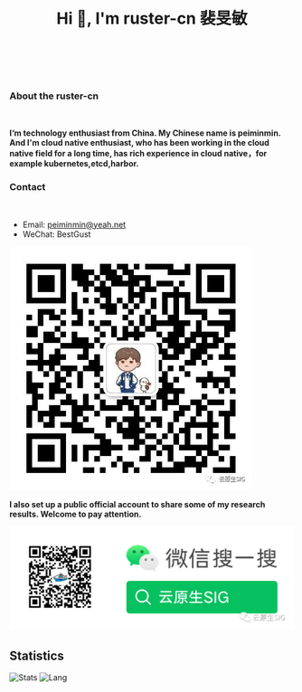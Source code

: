 <h1 align="center">Hi 👋, I'm ruster-cn 裴旻敏</h1>

<h3>&nbsp</h3>
<h3>&nbsp</h3>

<h3 align="left"> About the ruster-cn</h3>
&nbsp

<b>I‘m technology enthusiast from China. My Chinese name is peiminmin. And I'm cloud native enthusiast, who has been working in the cloud native field for a long time, has rich experience in cloud native，for example kubernetes,etcd,harbor.</b>


<h3 align="left"> Contact</h3>
&nbsp

* Email: peiminmin@yeah.net
* WeChat: BestGust

![Personal WeChat](https://raw.githubusercontent.com/ruster-cn/ruster-cn/master/80353346f9ae8eee97de408592c98032.jpg)

<b>I also set up a public official account to share some of my research results. Welcome to pay attention.</b>

![official](https://raw.githubusercontent.com/ruster-cn/ruster-cn/master/0f7a6cffa1c57b6faa0511ebdb20dc54.jpg)



## Statistics
![Stats](https://github-readme-stats.vercel.app/api?username=ruster-cn&show_icons=true)
![Lang](https://github-readme-stats.vercel.app/api/top-langs/?username=ruster-cn&hide=ipynb,html&layout=compact&card_width=450)
